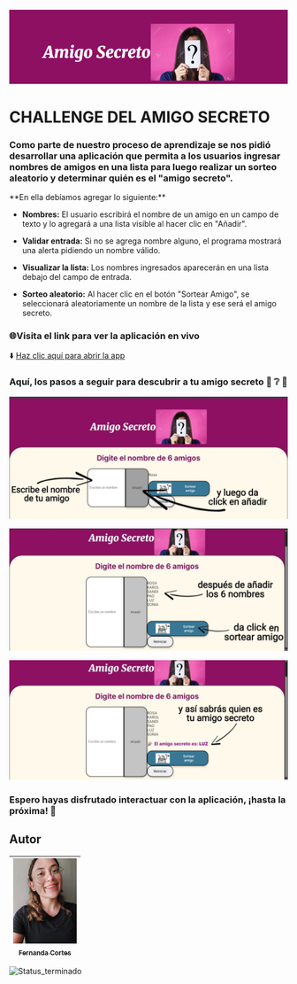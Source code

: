 ![amigosecreto](amigosecreto.png)



# CHALLENGE DEL AMIGO SECRETO

### Como parte de nuestro proceso de aprendizaje se nos pidió desarrollar una aplicación que permita a los usuarios ingresar nombres de amigos en una lista para luego realizar un sorteo aleatorio y determinar quién es el "amigo secreto".

<p>
**En ella debíamos agregar lo siguiente:**
</p>

- **Nombres:** El usuario escribirá el nombre de un amigo en un campo de texto y lo agregará a una lista visible al hacer clic en "Añadir".

- **Validar entrada:** Si no se agrega nombre alguno, el programa mostrará una alerta pidiendo un nombre válido.

- **Visualizar la lista:** Los nombres ingresados aparecerán en una lista debajo del campo de entrada.

- **Sorteo aleatorio:** Al hacer clic en el botón "Sortear Amigo",  se seleccionará aleatoriamente un nombre de la lista y ese será el amigo secreto.


### 🌐Visita el link para ver la aplicación en vivo 
:arrow_down:
[Haz clic aquí para abrir la app](https://freenandaanda.github.io/challenge-amigo-secreto/)


### Aquí, los pasos a seguir para descubrir a tu amigo secreto :girl: :grey_question: :boy: 

![paso1](paso1.jpg)

![paso2](paso2.jpg)

![paso3](paso3.jpg)

### Espero hayas disfrutado interactuar con la aplicación, ¡hasta la próxima! :wave:


## Autor
| [<img src="gitavatar.jpeg" width=115><br><sub>Fernanda Cortes</sub>](https://github.com/FreenandaAnda)|
| :---: |


![Status_terminado](https://img.shields.io/badge/STATUS_TERMINADO-blue)



